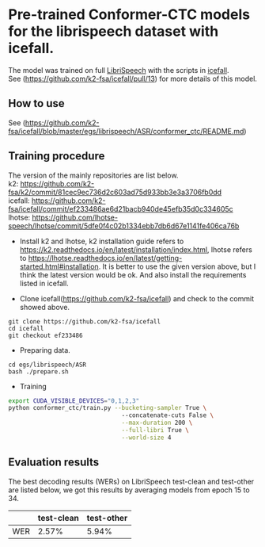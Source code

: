# Pre-trained Conformer-CTC models for the librispeech dataset with icefall.
The model was trained on full [LibriSpeech](http://openslr.org/12/) with the scripts in [icefall](https://github.com/k2-fsa/icefall).  
See (https://github.com/k2-fsa/icefall/pull/13) for more details of this model.

## How to use
See (https://github.com/k2-fsa/icefall/blob/master/egs/librispeech/ASR/conformer_ctc/README.md)

## Training procedure
The version of the mainly repositories are list below.  
k2: https://github.com/k2-fsa/k2/commit/81cec9ec736d2c603ad75d933bb3e3a3706fb0dd  
icefall: https://github.com/k2-fsa/icefall/commit/ef233486ae6d21bacb940de45efb35d0c334605c  
lhotse: https://github.com/lhotse-speech/lhotse/commit/5dfe0f4c02b1334ebb7db6d67e1141fe406ca76b  

* Install k2 and lhotse, k2 installation guide refers to https://k2.readthedocs.io/en/latest/installation/index.html, lhotse refers to https://lhotse.readthedocs.io/en/latest/getting-started.html#installation. It is better to use the given version above, but I think the latest version would be ok. And also install the requirements listed in icefall.

* Clone icefall(https://github.com/k2-fsa/icefall) and check to the commit showed above.
```
git clone https://github.com/k2-fsa/icefall
cd icefall
git checkout ef233486
```
* Preparing data.
```
cd egs/librispeech/ASR
bash ./prepare.sh
```
* Training
```bash
export CUDA_VISIBLE_DEVICES="0,1,2,3"
python conformer_ctc/train.py --bucketing-sampler True \                                
                                --concatenate-cuts False \
                                --max-duration 200 \
                                --full-libri True \
                                --world-size 4
```

## Evaluation results
The best decoding results (WERs) on LibriSpeech test-clean and test-other are listed below, we got this results by averaging models from epoch 15 to 34.

||test-clean|test-other|
|--|--|--|
|WER|2.57%|5.94%|
